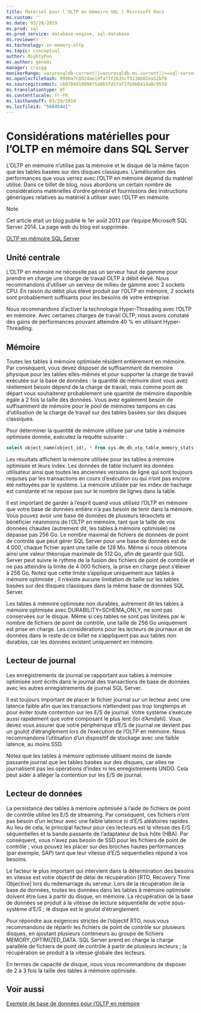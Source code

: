 ```yaml
---
title: Matériel pour l’OLTP en mémoire SQL | Microsoft Docs
ms.custom: ''
ms.date: 03/28/2019
ms.prod: sql
ms.prod_service: database-engine, sql-database
ms.reviewer: ''
ms.technology: in-memory-oltp
ms.topic: conceptual
author: MightyPen
ms.author: genemi
manager: craigg
monikerRange: =azuresqldb-current||=azuresqldb-mi-current||>=sql-server-2016||>=sql-server-linux-2017||=sqlallproducts-allversions
ms.openlocfilehash: 8990a7c8024ae19fa77f2635cf3134b02ea52bf6
ms.sourcegitcommit: c60784d1099875a865fd37af2fb9b0414a8c9550
ms.translationtype: HT
ms.contentlocale: fr-FR
ms.lasthandoff: 03/29/2019
ms.locfileid: "58645441"
---
```

# <a name="hardware-considerations-for-in-memory-oltp-in-sql-server"></a>Considérations matérielles pour l’OLTP en mémoire dans SQL Server

L’OLTP en mémoire n’utilise pas la mémoire et le disque de la même façon que les tables basées sur des disques classiques. L’amélioration des performances que vous verrez avec l’OLTP en mémoire dépend du matériel utilisé. Dans ce billet de blog, nous abordons un certain nombre de considérations matérielles d’ordre général et fournissons des instructions génériques relatives au matériel à utiliser avec l’OLTP en mémoire.

> [!NOTE]
> Cet article était un blog publié le 1er août 2013 par l’équipe Microsoft SQL Server 2014. La page web du blog est supprimée.
>
> [OLTP en mémoire SQL Server](index.md)

<!--
    Here was the link to the blog. This blog was captured into this new article on 2018/11/30, by GeneMi (MightyPen).
    https://cloudblogs.microsoft.com/sqlserver/2013/08/01/hardware-considerations-for-in-memory-oltp-in-sql-server-2014/
    At least one pre-existing article that contained the obsolete blog link was:
        relational-databases\in-memory-oltp\sample-database-for-in-memory-oltp.md
-->

## <a name="cpu"></a>Unité centrale

L’OLTP en mémoire ne nécessite pas un serveur haut de gamme pour prendre en charge une charge de travail OLTP à débit élevé. Nous recommandons d’utiliser un serveur de milieu de gamme avec 2 sockets CPU. En raison du débit plus élevé produit par l’OLTP en mémoire, 2 sockets sont probablement suffisants pour les besoins de votre entreprise.

Nous recommandons d’activer la technologie Hyper-Threading avec l’OLTP en mémoire. Avec certaines charges de travail OLTP, nous avons constaté des gains de performances pouvant atteindre 40 % en utilisant Hyper-Threading.

## <a name="memory"></a>Mémoire

Toutes les tables à mémoire optimisée résident entièrement en mémoire. Par conséquent, vous devez disposer de suffisamment de mémoire physique pour les tables elles-mêmes et pour supporter la charge de travail exécutée sur la base de données : la quantité de mémoire dont vous avez réellement besoin dépend de la charge de travail, mais comme point de départ vous souhaiterez probablement une quantité de mémoire disponible égale à 2 fois la taille des données. Vous avez également besoin de suffisamment de mémoire pour le pool de mémoires tampons en cas d’utilisation de la charge de travail sur des tables basées sur des disques classiques.

Pour déterminer la quantité de mémoire utilisée par une table à mémoire optimisée donnée, exécutez la requête suivante :

```sql
select object_name(object_id), * from sys.dm_db_xtp_table_memory_stats;
```

Les résultats affichent la mémoire utilisée pour les tables à mémoire optimisée et leurs index. Les données de table incluent les données utilisateur ainsi que toutes les anciennes versions de ligne qui sont toujours requises par les transactions en cours d’exécution ou qui n’ont pas encore été nettoyées par le système. La mémoire utilisée par les index de hachage est constante et ne repose pas sur le nombre de lignes dans la table.

Il est important de garder à l’esprit quand vous utilisez l’OLTP en mémoire que votre base de données entière n’a pas besoin de tenir dans la mémoire. Vous pouvez avoir une base de données de plusieurs téraoctets et bénéficier néanmoins de l’OLTP en mémoire, tant que la taille de vos données chaudes (autrement dit, les tables à mémoire optimisée) ne dépasse pas 256 Go. Le nombre maximal de fichiers de données de point de contrôle que peut gérer SQL Server pour une base de données est de 4 000, chaque fichier ayant une taille de 128 Mo. Même si nous obtenons ainsi une valeur théorique maximale de 512 Go, afin de garantir que SQL Server peut suivre le rythme de la fusion des fichiers de point de contrôle et ne pas atteindre la limite de 4 000 fichiers, la prise en charge peut s’élever à 256 Go. Notez que cette limite s’applique uniquement aux tables à mémoire optimisée ; il n’existe aucune limitation de taille sur les tables basées sur des disques classiques dans la même base de données SQL Server.

Les tables à mémoire optimisée non durables, autrement dit les tables à mémoire optimisée avec DURABILITY=SCHEMA_ONLY, ne sont pas conservées sur le disque. Même si ces tables ne sont pas limitées par le nombre de fichiers de point de contrôle, une taille de 256 Go uniquement est prise en charge. Les considérations pour les lecteurs de journaux et de données dans le reste de ce billet ne s’appliquent pas aux tables non durables, car les données existent uniquement en mémoire.

## <a name="log-drive"></a>Lecteur de journal

Les enregistrements de journal se rapportant aux tables à mémoire optimisée sont écrits dans le journal des transactions de base de données avec les autres enregistrements de journal SQL Server.

Il est toujours important de placer le fichier journal sur un lecteur avec une latence faible afin que les transactions n’attendent pas trop longtemps et pour éviter toute contention sur les E/S de journal. Votre système s’exécute aussi rapidement que votre composant le plus lent (loi d’Amdahl). Vous devez vous assurer que votre périphérique d’E/S de journal ne devient pas un goulot d’étranglement lors de l’exécution de l’OLTP en mémoire. Nous recommandons l’utilisation d’un dispositif de stockage avec une faible latence, au moins SSD.

Notez que les tables à mémoire optimisée utilisent moins de bande passante journal que les tables basées sur des disques, car elles ne journalisent pas les opérations d’index ni les enregistrements UNDO. Cela peut aider à alléger la contention sur les E/S de journal.

## <a name="data-drive"></a>Lecteur de données

La persistance des tables à mémoire optimisée à l’aide de fichiers de point de contrôle utilise les E/S de streaming. Par conséquent, ces fichiers n’ont pas besoin d’un lecteur avec une faible latence ni d’E/S aléatoires rapides. Au lieu de cela, le principal facteur pour ces lecteurs est la vitesse des E/S séquentielles et la bande passante de l’adaptateur de bus hôte (HBA). Par conséquent, vous n’avez pas besoin de SSD pour les fichiers de point de contrôle ; vous pouvez les placer sur des broches hautes performances (par exemple, SAP) tant que leur vitesse d’E/S séquentielles répond à vos besoins.

Le facteur le plus important qui intervient dans la détermination des besoins en vitesse est votre objectif de délai de récupération [RTO, Recovery Time Objective] lors du redémarrage du serveur. Lors de la récupération de la base de données, toutes les données dans les tables à mémoire optimisée doivent être lues à partir du disque, en mémoire. La récupération de la base de données se produit à la vitesse de lecture séquentielle de votre sous-système d’E/S ; le disque est le goulot d’étranglement.

Pour répondre aux exigences strictes de l’objectif RTO, nous vous recommandons de répartir les fichiers de point de contrôle sur plusieurs disques, en ajoutant plusieurs conteneurs au groupe de fichiers MEMORY_OPTIMIZED_DATA. SQL Server prend en charge la charge parallèle de fichiers de point de contrôle à partir de plusieurs lecteurs ; la récupération se produit à la vitesse globale des lecteurs.

En termes de capacité de disque, nous vous recommandons de disposer de 2 à 3 fois la taille des tables à mémoire optimisée.

## <a name="see-also"></a>Voir aussi

[Exemple de base de données pour l’OLTP en mémoire](sample-database-for-in-memory-oltp.md)
